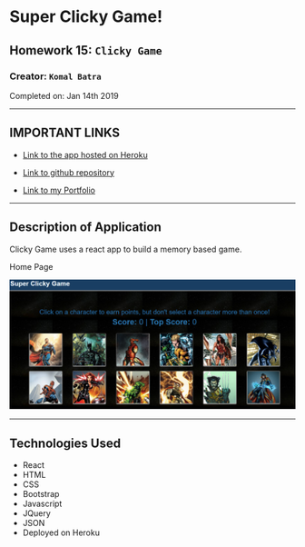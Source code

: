 # Super Clicky Game!
## Homework 15: `Clicky Game`

### **Creator:** `Komal Batra`

Completed on: Jan 14th 2019

- - -
## IMPORTANT LINKS

* [Link to the app hosted on Heroku](https://shielded-everglades-85284.herokuapp.com)

* [Link to github repository](https://github.com/komalbatra/ClickyGame.git)

* [Link to my Portfolio](https://komalbatra.github.io/Portfolio)
- - - 

## Description of Application
Clicky Game uses a react app to build a memory based game. 

Home Page

![Homepage](public/images/homepage.PNG)

- - -
## Technologies Used
- React 
- HTML
- CSS
- Bootstrap
- Javascript
- JQuery
- JSON
- Deployed on Heroku
